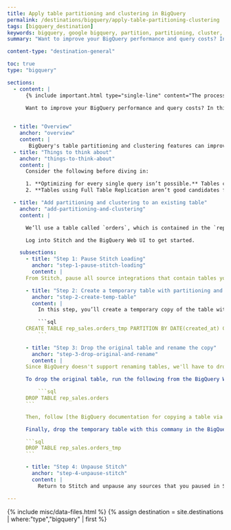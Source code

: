 ```yaml
---
title: Apply table partitioning and clustering in BigQuery
permalink: /destinations/bigquery/apply-table-partitioning-clustering
tags: [bigquery_destination]
keywords: bigquery, google bigquery, partition, partitioning, cluster, clustering, indexes
summary: "Want to improve your BigQuery performance and query costs? In this article, we’ll walk you through how to use table partitioning and clustering to streamline query processing in your BigQuery data warehouse."

content-type: "destination-general"

toc: true
type: "bigquery"

sections:
  - content: |
      {% include important.html type="single-line" content="The process we outline in this tutorial - which includes dropping tables - can lead to data corruption and other issues if done incorrectly. **Please proceed with caution or reach out to Stitch support if you have questions.**" %}

      Want to improve your BigQuery performance and query costs? In this article, we’ll walk you through how to use table partitioning and clustering to streamline query processing in your BigQuery data warehouse.
      

  - title: "Overview"
    anchor: "overview"
    content: |
       BigQuery's table partitioning and clustering features can improve query performance and cost by structuring data to match common query patterns. Learn more in BigQuery's [table partitioning documentation](https://cloud.google.com/bigquery/docs/partitioned-tables) and [clustering documentation](https://cloud.google.com/bigquery/docs/clustered-tables). Stitch creates BigQuery tables without partitioning or clustering, but Stitch can load into partitioned and clustered tables. This guide will walk you through how to add these features to a BigQuery table created by Stitch.
  - title: "Things to think about"
    anchor: "things-to-think-about"
    content: |
      Consider the following before diving in:

      1. **Optimizing for every single query isn’t possible.** Tables can only be partitioned by one field, which must be a timestamp or date column, and clustered by a single set of columns. The ideal choice of partitioning and clustering column(s) depends on the nature of your data and queries.
      2. **Tables using Full Table Replication aren’t good candidates for this process** Due to the nature of Full Table Replication, partitioning in these tables may be overwritten during the replication attempts that follow application.

  - title: "Add partitioning and clustering to an existing table"
    anchor: "add-partitioning-and-clustering"
    content: |

      We’ll use a table called `orders`, which is contained in the `rep_sales` dataset.

      Log into Stitch and the BigQuery Web UI to get started.

    subsections:
      - title: "Step 1: Pause Stitch Loading"
        anchor: "step-1-pause-stitch-loading"
        content: |
	  From Stitch, pause all source integrations that contain tables you plan to modify. We also need to ensure that Stitch doesn't load any data while we are modifying tables by monitoring the [Integration Details page](https://www.stitchdata.com/docs/getting-started#monitoring-replication-progress) for each paused integration until no Extractoins are in progress and 0 Rows are preparing.

      - title: "Step 2: Create a temporary table with partitioning and clustering"
        anchor: "step-2-create-temp-table"
        content: |
          In this step, you’ll create a temporary copy of the table with partioning and clustering added on the `created_at` column. Note that this is just an example - your choice of partitioning and clustering column will likely be different based on your data and the queries you hope to optimize, and you can even use different columns for partitioning and clustering. Run the following from the BigQuery Web UI Query Editor:

          ```sql
	  CREATE TABLE rep_sales.orders_tmp PARTITION BY DATE(created_at) CLUSTER BY created_at AS SELECT * from rep_sales.orders
          ```
	  
      - title: "Step 3: Drop the original table and rename the copy"
        anchor: "step-3-drop-original-and-rename"
        content: |
	  Since BigQuery doesn't support renaming tables, we'll have to drop our original table and then copy the temporary table back into its place.

	  To drop the original table, run the following from the BigQuery Web UI:

          ```sql
	  DROP TABLE rep_sales.orders
	  ```

	  Then, follow [the BigQuery documentation for copying a table via the Web UI](https://cloud.google.com/bigquery/docs/managing-tables#copying_a_single_source_table) using the original dataset and table name - in our example `rep_sales` and `orders` - as the destination.

	  Finally, drop the temporary table with this commany in the BigQuery Web UI:

	  ```sql
	  DROP TABLE rep_sales.orders_tmp
	  ```

      - title: "Step 4: Unpause Stitch"
        anchor: "step-4-unpause-stitch"
        content: |
          Return to Stitch and unpause any sources that you paused in Step 1.

---
```

{% include misc/data-files.html %}
{% assign destination = site.destinations | where:"type","bigquery" | first %}